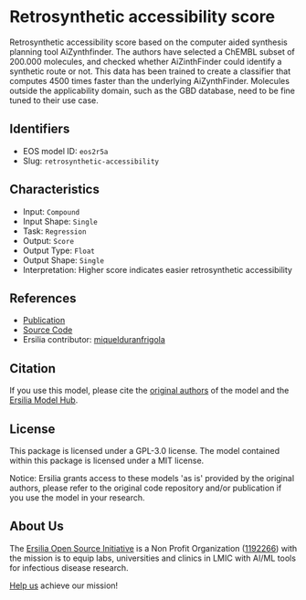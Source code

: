 # Retrosynthetic accessibility score

Retrosynthetic accessibility score based on the computer aided synthesis planning tool AiZynthfinder. The authors have selected a ChEMBL subset of 200.000 molecules, and checked whether AiZinthFinder could identify a synthetic route or not. This data has been trained to create a classifier that computes 4500 times faster than the underlying AiZynthFinder. Molecules outside the applicability domain, such as the GBD database, need to be fine tuned to their use case.

## Identifiers

* EOS model ID: `eos2r5a`
* Slug: `retrosynthetic-accessibility`

## Characteristics

* Input: `Compound`
* Input Shape: `Single`
* Task: `Regression`
* Output: `Score`
* Output Type: `Float`
* Output Shape: `Single`
* Interpretation: Higher score indicates easier retrosynthetic accessibility

## References

* [Publication](https://pubs.rsc.org/en/content/articlelanding/2021/sc/d0sc05401a)
* [Source Code](https://github.com/reymond-group/RAscore)
* Ersilia contributor: [miquelduranfrigola](https://github.com/miquelduranfrigola)

## Citation

If you use this model, please cite the [original authors](https://pubs.rsc.org/en/content/articlelanding/2021/sc/d0sc05401a) of the model and the [Ersilia Model Hub](https://github.com/ersilia-os/ersilia/blob/master/CITATION.cff).

## License

This package is licensed under a GPL-3.0 license. The model contained within this package is licensed under a MIT license.

Notice: Ersilia grants access to these models 'as is' provided by the original authors, please refer to the original code repository and/or publication if you use the model in your research.

## About Us

The [Ersilia Open Source Initiative](https://ersilia.io) is a Non Profit Organization ([1192266](https://register-of-charities.charitycommission.gov.uk/charity-search/-/charity-details/5170657/full-print)) with the mission is to equip labs, universities and clinics in LMIC with AI/ML tools for infectious disease research.

[Help us](https://www.ersilia.io/donate) achieve our mission!